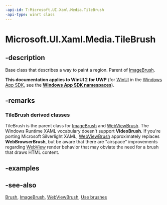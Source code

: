 ```yaml
---
-api-id: T:Microsoft.UI.Xaml.Media.TileBrush
-api-type: winrt class
---
```


<!-- Class syntax.
public class TileBrush : Windows.UI.Xaml.Media.Brush, Windows.UI.Xaml.Media.ITileBrush
-->

# Microsoft.UI.Xaml.Media.TileBrush

## -description
Base class that describes a way to paint a region. Parent of [ImageBrush](imagebrush.md).

**This documentation applies to WinUI 2 for UWP** (for [WinUI](/windows/apps/winui/winui3/) in the [Windows App SDK](/windows/apps/windows-app-sdk/), see the **[Windows App SDK namespaces](/windows/windows-app-sdk/api/winrt/)**).

## -remarks
### **TileBrush** derived classes

TileBrush is the parent class for [ImageBrush](imagebrush.md) and [WebViewBrush](/uwp/api/windows.ui.xaml.controls.webviewbrush). The Windows Runtime XAML vocabulary doesn't support **VideoBrush**. If you're porting Microsoft Silverlight XAML, [WebViewBrush](/uwp/api/windows.ui.xaml.controls.webviewbrush) approximately replaces **WebBrowserBrush**, but be aware that there are "airspace" improvements regarding [WebView](/uwp/api/windows.ui.xaml.controls.webview) render behavior that may obviate the need for a brush that draws HTML content.

## -examples

## -see-also
[Brush](brush.md), [ImageBrush](imagebrush.md), [WebViewBrush](/uwp/api/windows.ui.xaml.controls.webviewbrush), [Use brushes](/windows/uwp/graphics/using-brushes)
